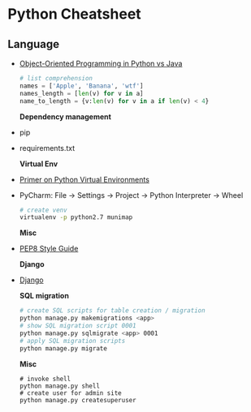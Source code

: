 # Python Cheatsheet

## Language

* [Object-Oriented Programming in Python vs Java](https://realpython.com/oop-in-python-vs-java/#inheritance-and-polymorphism)

  ```python
  # list comprehension
  names = ['Apple', 'Banana', 'wtf']
  names_length = [len(v) for v in a]
  name_to_length = {v:len(v) for v in a if len(v) < 4}
  ```

  **Dependency management**

* pip
* requirements.txt

  **Virtual Env**

* [Primer on Python Virtual Environments](https://realpython.com/python-virtual-environments-a-primer/)
* PyCharm: File -&gt; Settings -&gt; Project -&gt; Python Interpreter -&gt; Wheel

  ```bash
  # create venv
  virtualenv -p python2.7 munimap
  ```

  **Misc**

* [PEP8 Style Guide](https://www.python.org/dev/peps/pep-0008/)

  **Django**

* [Django](https://www.djangoproject.com/)

  **SQL migration**

  ```bash
  # create SQL scripts for table creation / migration
  python manage.py makemigrations <app>
  # show SQL migration script 0001
  python manage.py sqlmigrate <app> 0001
  # apply SQL migration scripts
  python manage.py migrate
  ```

  **Misc**

  ```text
  # invoke shell
  python manage.py shell
  # create user for admin site
  python manage.py createsuperuser
  ```

